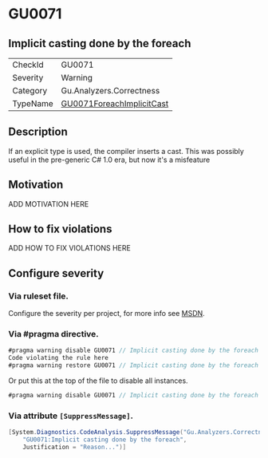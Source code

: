 # GU0071
## Implicit casting done by the foreach

<!-- start generated table -->
<table>
<tr>
  <td>CheckId</td>
  <td>GU0071</td>
</tr>
<tr>
  <td>Severity</td>
  <td>Warning</td>
</tr>
<tr>
  <td>Category</td>
  <td>Gu.Analyzers.Correctness</td>
</tr>
<tr>
  <td>TypeName</td>
  <td><a href="https://github.com/JohanLarsson/Gu.Analyzers/blob/master/Gu.Analyzers.Analyzers/GU0071ForeachImplicitCast.cs">GU0071ForeachImplicitCast</a></td>
</tr>
</table>
<!-- end generated table -->

## Description

If an explicit type is used, the compiler inserts a cast. This was possibly useful in the pre-generic C# 1.0 era, but now it's a misfeature

## Motivation

ADD MOTIVATION HERE

## How to fix violations

ADD HOW TO FIX VIOLATIONS HERE

<!-- start generated config severity -->
## Configure severity

### Via ruleset file.

Configure the severity per project, for more info see [MSDN](https://msdn.microsoft.com/en-us/library/dd264949.aspx).

### Via #pragma directive.
```C#
#pragma warning disable GU0071 // Implicit casting done by the foreach
Code violating the rule here
#pragma warning restore GU0071 // Implicit casting done by the foreach
```

Or put this at the top of the file to disable all instances.
```C#
#pragma warning disable GU0071 // Implicit casting done by the foreach
```

### Via attribute `[SuppressMessage]`.

```C#
[System.Diagnostics.CodeAnalysis.SuppressMessage("Gu.Analyzers.Correctness", 
    "GU0071:Implicit casting done by the foreach", 
    Justification = "Reason...")]
```
<!-- end generated config severity -->